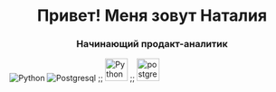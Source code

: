 <div id="header" align="center">
    <h1>Привет! Меня зовут Наталия</h1>
    <h3>Начинающий продакт-аналитик</h3>
</div>

![Python](https://cdn.jsdelivr.net/gh/devicons/devicon@latest/icons/python/python-original-wordmark.svg)
![Postgresql](https://cdn.jsdelivr.net/gh/devicons/devicon@latest/icons/postgresql/postgresql-original-wordmark.svg)
;; <img src="https://cdn.jsdelivr.net/gh/devicons/devicon@latest/icons/python/python-original-wordmark.svg" title="Python" width="40" height="40"/>
;; <img src="https://cdn.jsdelivr.net/gh/devicons/devicon@latest/icons/postgresql/postgresql-original-wordmark.svg" title="postgresql" width="40" height="40"/>


                          

<!--
**lazuraim/lazuraim** is a ✨ _special_ ✨ repository because its `README.md` (this file) appears on your GitHub profile.

Here are some ideas to get you started:

- 🔭 I’m currently working on ...
- 🌱 I’m currently learning ...
- 👯 I’m looking to collaborate on ...
- 🤔 I’m looking for help with ...
- 💬 Ask me about ...
- 📫 How to reach me: ...
- 😄 Pronouns: ...
- ⚡ Fun fact: ...


